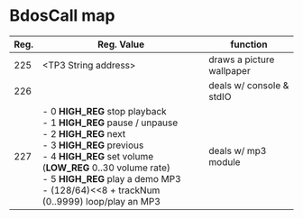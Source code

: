 # BdosCall map

| Reg. | Reg. Value                                                   | function                  |
| ---- | ------------------------------------------------------------ | ------------------------- |
| 225  | \<TP3 String address>                                        | draws a picture wallpaper |
| 226  |                                                              | deals w/ console & stdIO  |
| 227  | - 0 **HIGH_REG** stop playback<br /> - 1 **HIGH_REG** pause / unpause<br /> - 2 **HIGH_REG**  next<br /> - 3 **HIGH_REG** previous<br /> - 4 **HIGH_REG** set volume (**LOW_REG** 0..30 volume rate)<br /> - 5 **HIGH_REG** play a demo MP3<br /> - (128/64)<<8 + trackNum (0..9999) loop/play an MP3 | deals w/ mp3 module       |

